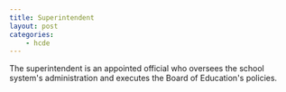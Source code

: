 ```yaml
---
title: Superintendent
layout: post
categories:
    - hcde
---
```


The superintendent is an appointed official who oversees the school system's administration and executes the Board of Education's policies.